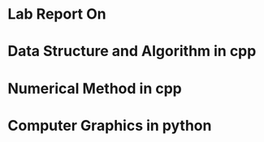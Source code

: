 # Lab Report On

# Data Structure and Algorithm in cpp
# Numerical Method in cpp
# Computer Graphics in python

